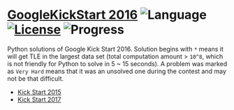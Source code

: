 # [GoogleKickStart 2016](https://codingcompetitions.withgoogle.com/kickstart) ![Language](https://img.shields.io/badge/language-Python-orange.svg) [![License](https://img.shields.io/badge/license-MIT-blue.svg)](./LICENSE) ![Progress](https://img.shields.io/badge/progress-0%20%2F%2020-ff69b4.svg)

Python solutions of Google Kick Start 2016. Solution begins with `*` means it will get TLE in the largest data set (total computation amount > `10^8`, which is not friendly for Python to solve in 5 ~ 15 seconds). A problem was marked as `Very Hard` means that it was an unsolved one during the contest and may not be that difficult.

* [Kick Start 2015](https://github.com/kamyu104/GoogleKickStart-2015)
* [Kick Start 2017](https://github.com/kamyu104/GoogleKickStart-2017)
